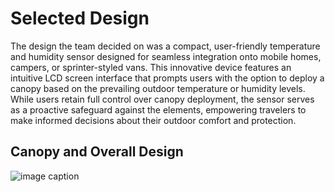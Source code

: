 # Selected Design
The design the team decided on was a compact, user-friendly temperature and humidity sensor designed for seamless integration onto mobile homes, campers, or sprinter-styled vans. This innovative device features an intuitive LCD screen interface that prompts users with the option to deploy a canopy based on the prevailing outdoor temperature or humidity levels. While users retain full control over canopy deployment, the sensor serves as a proactive safeguard against the elements, empowering travelers to make informed decisions about their outdoor comfort and protection.

## Canopy and Overall Design

![image caption](Canopy.png)
